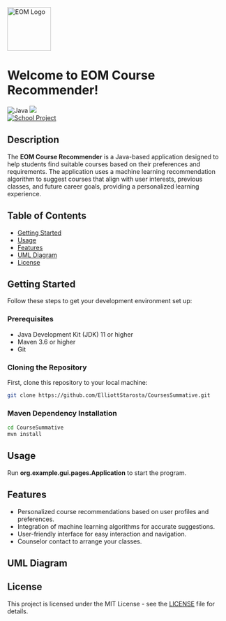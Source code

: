 <img src="https://github.com/ElliottStarosta/CoursesSummative/blob/master/src/main/resources/assets/EOM_Logo.png" alt="EOM Logo" width="100"/>

# Welcome to EOM Course Recommender!

![Java](https://img.shields.io/badge/java-%23ED8B00.svg?style=for-the-badge&logo=openjdk&logoColor=white)
 <img src="https://img.shields.io/badge/Python-FFD43B?style=for-the-badge&logo=python&logoColor=blue" />  
[![School Project](https://img.shields.io/badge/School%20Project-Completed-orange)](https://your-link-here)

## Description

The **EOM Course Recommender** is a Java-based application designed to help students find suitable courses based on their preferences and requirements. The application uses a machine learning recommendation algorithm to suggest courses that align with user interests, previous classes, and future career goals, providing a personalized learning experience.


## Table of Contents

- [Getting Started](#getting-started)
- [Usage](#usage)
- [Features](#features)
- [UML Diagram](#uml-diagram)
- [License](#license)


## Getting Started

Follow these steps to get your development environment set up:

### Prerequisites

- Java Development Kit (JDK) 11 or higher
- Maven 3.6 or higher
- Git

### Cloning the Repository

First, clone this repository to your local machine:

```bash
git clone https://github.com/ElliottStarosta/CoursesSummative.git
```

### Maven Dependency Installation

```bash
cd CourseSummative
mvn install
```
## Usage

Run **org.example.gui.pages.Application** to start the program.

## Features

- Personalized course recommendations based on user profiles and preferences.
- Integration of machine learning algorithms for accurate suggestions.
- User-friendly interface for easy interaction and navigation.
- Counselor contact to arrange your classes.

## UML Diagram


## License

This project is licensed under the MIT License - see the [LICENSE](LICENSE) file for details.
